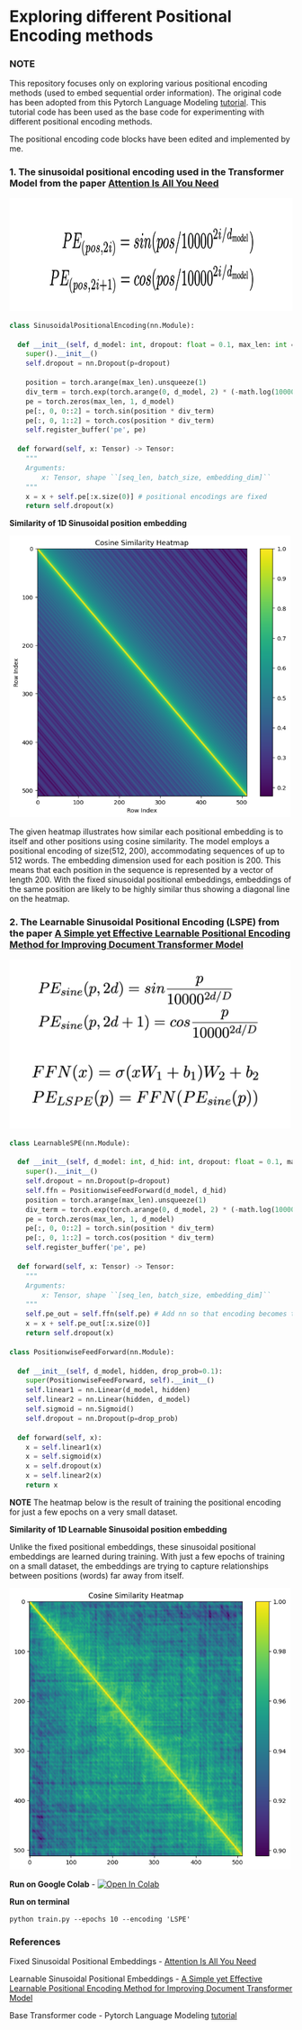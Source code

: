 # Exploring different Positional Encoding methods

### NOTE
This repository focuses only on exploring various positional encoding methods (used to embed sequential order information). The original code has been adopted from this Pytorch Language Modeling [tutorial](https://pytorch.org/tutorials/beginner/transformer_tutorial.html). This tutorial code has been used as the base code for experimenting with different positional encoding methods.

The positional encoding code blocks have been edited and implemented by me.

### 1. The sinusoidal positional encoding used in the Transformer Model from the paper [Attention Is All You Need](https://arxiv.org/pdf/1706.03762.pdf)

<img src="/images/spe_formula.png" alt="Image Description" width="700" height="200">
<!-- ![spe](/images/spe_formula.png) -->

```python
class SinusoidalPositionalEncoding(nn.Module):

  def __init__(self, d_model: int, dropout: float = 0.1, max_len: int = 512):
    super().__init__()
    self.dropout = nn.Dropout(p=dropout)
  
    position = torch.arange(max_len).unsqueeze(1)
    div_term = torch.exp(torch.arange(0, d_model, 2) * (-math.log(10000.0) / d_model))
    pe = torch.zeros(max_len, 1, d_model)
    pe[:, 0, 0::2] = torch.sin(position * div_term)
    pe[:, 0, 1::2] = torch.cos(position * div_term)
    self.register_buffer('pe', pe)
  
  def forward(self, x: Tensor) -> Tensor:
    """
    Arguments:
        x: Tensor, shape ``[seq_len, batch_size, embedding_dim]``
    """
    x = x + self.pe[:x.size(0)] # positional encodings are fixed
    return self.dropout(x)
```

**Similarity of 1D Sinusoidal position embedding**

<img src="/images/spe_sim.png" alt="Image Description" width="500" height="500">

The given heatmap illustrates how similar each positional embedding is to itself and other positions using cosine similarity. The model employs a positional encoding of size(512, 200), accommodating sequences of up to 512 words. The embedding dimension used for each position is 200. This means that each position in the sequence is represented by a vector of length 200. With the fixed sinusoidal positional embeddings, embeddings of the same position are likely to be highly similar thus showing a diagonal line on the heatmap.

### 2. The Learnable Sinusoidal Positional Encoding (LSPE) from the paper [A Simple yet Effective Learnable Positional Encoding Method for Improving Document Transformer Model](https://aclanthology.org/2022.findings-aacl.42.pdf)

<img src="/images/lspe_formula.png" alt="Image Description" width="500" height="300">
<!-- ![lspe](/images/lspe_formula.png) -->

```python
class LearnableSPE(nn.Module):

  def __init__(self, d_model: int, d_hid: int, dropout: float = 0.1, max_len: int = 512):
    super().__init__()
    self.dropout = nn.Dropout(p=dropout)
    self.ffn = PositionwiseFeedForward(d_model, d_hid)
    position = torch.arange(max_len).unsqueeze(1)
    div_term = torch.exp(torch.arange(0, d_model, 2) * (-math.log(10000.0) / d_model))
    pe = torch.zeros(max_len, 1, d_model)
    pe[:, 0, 0::2] = torch.sin(position * div_term)
    pe[:, 0, 1::2] = torch.cos(position * div_term)
    self.register_buffer('pe', pe)
  
  def forward(self, x: Tensor) -> Tensor:
    """
    Arguments:
        x: Tensor, shape ``[seq_len, batch_size, embedding_dim]``
    """
    self.pe_out = self.ffn(self.pe) # Add nn so that encoding becomes trainable
    x = x + self.pe_out[:x.size(0)]
    return self.dropout(x)

class PositionwiseFeedForward(nn.Module):

  def __init__(self, d_model, hidden, drop_prob=0.1):
    super(PositionwiseFeedForward, self).__init__()
    self.linear1 = nn.Linear(d_model, hidden)
    self.linear2 = nn.Linear(hidden, d_model)
    self.sigmoid = nn.Sigmoid()
    self.dropout = nn.Dropout(p=drop_prob)
  
  def forward(self, x):
    x = self.linear1(x)
    x = self.sigmoid(x)
    x = self.dropout(x)
    x = self.linear2(x)
    return x
```
**NOTE**
The heatmap below is the result of training the positional encoding for just a few epochs on a very small dataset.

**Similarity of 1D Learnable Sinusoidal position embedding**

Unlike the fixed positional embeddings, these sinusoidal positional embeddings are learned during training. With just a few epochs of training on a small dataset, the embeddings are trying to capture relationships between positions (words) far away from itself.

<img src="/images/lspe_sim.png" alt="Image Description" width="500" height="500">

**Run on Google Colab** - [![Open In Colab](https://colab.research.google.com/assets/colab-badge.svg)]([https://colab.research.google.com/github/weiji14/deepbedmap/](https://colab.research.google.com/github/SwethaSrikari/ExploringPositionalEncoding/blob/main/Exploring_positional_encoding.ipynb)https://colab.research.google.com/github/SwethaSrikari/ExploringPositionalEncoding/blob/main/Exploring_positional_encoding.ipynb)

**Run on terminal**

```
python train.py --epochs 10 --encoding 'LSPE'
```

### References

Fixed Sinusoidal Positional Embeddings - [Attention Is All You Need](https://arxiv.org/pdf/1706.03762.pdf)

Learnable Sinusoidal Positional Embeddings - [A Simple yet Effective Learnable Positional Encoding Method for Improving Document Transformer Model](https://aclanthology.org/2022.findings-aacl.42.pdf)

Base Transformer code - Pytorch Language Modeling [tutorial](https://pytorch.org/tutorials/beginner/transformer_tutorial.html)
